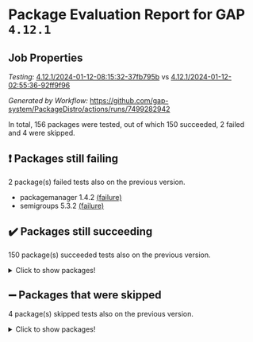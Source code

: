 # Package Evaluation Report for GAP `4.12.1`

## Job Properties

*Testing:* [4.12.1/2024-01-12-08:15:32-37fb795b](https://github.com/gap-system/PackageDistro/blob/data/reports/4.12.1/2024-01-12-08:15:32-37fb795b) vs [4.12.1/2024-01-12-02:55:36-92ff9f96](https://github.com/gap-system/PackageDistro/blob/data/reports/4.12.1/2024-01-12-02:55:36-92ff9f96)

*Generated by Workflow:* https://github.com/gap-system/PackageDistro/actions/runs/7499282942

In total, 156 packages were tested, out of which 150 succeeded, 2 failed and 4 were skipped.

## :exclamation: Packages still failing

2 package(s) failed tests also on the previous version.
- packagemanager 1.4.2 [(failure)](https://github.com/gap-system/PackageDistro/actions/runs/7499282942/job/20416221593)
- semigroups 5.3.2 [(failure)](https://github.com/gap-system/PackageDistro/actions/runs/7499282942/job/20416225732)

## :heavy_check_mark: Packages still succeeding

150 package(s) succeeded tests also on the previous version.
<details><summary>Click to show packages!</summary>

- 4ti2interface 2023.02-04 [(success)](https://github.com/gap-system/PackageDistro/actions/runs/7499282942/job/20416189729)
- ace 5.6.2 [(success)](https://github.com/gap-system/PackageDistro/actions/runs/7499282942/job/20416189923)
- aclib 1.3.2 [(success)](https://github.com/gap-system/PackageDistro/actions/runs/7499282942/job/20416190106)
- agt 0.3.1 [(success)](https://github.com/gap-system/PackageDistro/actions/runs/7499282942/job/20416190357)
- alnuth 3.2.1 [(success)](https://github.com/gap-system/PackageDistro/actions/runs/7499282942/job/20416190560)
- anupq 3.3.0 [(success)](https://github.com/gap-system/PackageDistro/actions/runs/7499282942/job/20416190794)
- atlasrep 2.1.8 [(success)](https://github.com/gap-system/PackageDistro/actions/runs/7499282942/job/20416191025)
- autodoc 2023.06.19 [(success)](https://github.com/gap-system/PackageDistro/actions/runs/7499282942/job/20416193675)
- automata 1.15 [(success)](https://github.com/gap-system/PackageDistro/actions/runs/7499282942/job/20416194252)
- automgrp 1.3.2 [(success)](https://github.com/gap-system/PackageDistro/actions/runs/7499282942/job/20416194595)
- autpgrp 1.11 [(success)](https://github.com/gap-system/PackageDistro/actions/runs/7499282942/job/20416196481)
- cap 2024.01-03 [(success)](https://github.com/gap-system/PackageDistro/actions/runs/7499282942/job/20416197203)
- caratinterface 2.3.6 [(success)](https://github.com/gap-system/PackageDistro/actions/runs/7499282942/job/20416197421)
- cddinterface 2022.11.01 [(success)](https://github.com/gap-system/PackageDistro/actions/runs/7499282942/job/20416197677)
- circle 1.6.6 [(success)](https://github.com/gap-system/PackageDistro/actions/runs/7499282942/job/20416197891)
- classicpres 1.22 [(success)](https://github.com/gap-system/PackageDistro/actions/runs/7499282942/job/20416198079)
- cohomolo 1.6.11 [(success)](https://github.com/gap-system/PackageDistro/actions/runs/7499282942/job/20416198303)
- congruence 1.2.5 [(success)](https://github.com/gap-system/PackageDistro/actions/runs/7499282942/job/20416198573)
- corelg 1.56 [(success)](https://github.com/gap-system/PackageDistro/actions/runs/7499282942/job/20416198829)
- crime 1.6 [(success)](https://github.com/gap-system/PackageDistro/actions/runs/7499282942/job/20416199074)
- crisp 1.4.6 [(success)](https://github.com/gap-system/PackageDistro/actions/runs/7499282942/job/20416199312)
- crypting 0.10.4 [(success)](https://github.com/gap-system/PackageDistro/actions/runs/7499282942/job/20416199634)
- cryst 4.1.27 [(success)](https://github.com/gap-system/PackageDistro/actions/runs/7499282942/job/20416199887)
- crystcat 1.1.10 [(success)](https://github.com/gap-system/PackageDistro/actions/runs/7499282942/job/20416200122)
- ctbllib 1.3.7 [(success)](https://github.com/gap-system/PackageDistro/actions/runs/7499282942/job/20416200382)
- cubefree 1.19 [(success)](https://github.com/gap-system/PackageDistro/actions/runs/7499282942/job/20416200648)
- curlinterface 2.3.2 [(success)](https://github.com/gap-system/PackageDistro/actions/runs/7499282942/job/20416200986)
- cvec 2.8.1 [(success)](https://github.com/gap-system/PackageDistro/actions/runs/7499282942/job/20416201263)
- datastructures 0.3.0 [(success)](https://github.com/gap-system/PackageDistro/actions/runs/7499282942/job/20416201518)
- deepthought 1.0.6 [(success)](https://github.com/gap-system/PackageDistro/actions/runs/7499282942/job/20416201788)
- design 1.8 [(success)](https://github.com/gap-system/PackageDistro/actions/runs/7499282942/job/20416202015)
- difsets 2.3.1 [(success)](https://github.com/gap-system/PackageDistro/actions/runs/7499282942/job/20416202262)
- digraphs 1.6.3 [(success)](https://github.com/gap-system/PackageDistro/actions/runs/7499282942/job/20416202522)
- edim 1.3.7 [(success)](https://github.com/gap-system/PackageDistro/actions/runs/7499282942/job/20416202793)
- example 4.3.4 [(success)](https://github.com/gap-system/PackageDistro/actions/runs/7499282942/job/20416203067)
- examplesforhomalg 2023.10-01 [(success)](https://github.com/gap-system/PackageDistro/actions/runs/7499282942/job/20416203298)
- factint 1.6.3 [(success)](https://github.com/gap-system/PackageDistro/actions/runs/7499282942/job/20416203528)
- ferret 1.0.9 [(success)](https://github.com/gap-system/PackageDistro/actions/runs/7499282942/job/20416203762)
- fga 1.5.0 [(success)](https://github.com/gap-system/PackageDistro/actions/runs/7499282942/job/20416204065)
- fining 1.5.6 [(success)](https://github.com/gap-system/PackageDistro/actions/runs/7499282942/job/20416204352)
- float 1.0.4 [(success)](https://github.com/gap-system/PackageDistro/actions/runs/7499282942/job/20416204577)
- format 1.4.3 [(success)](https://github.com/gap-system/PackageDistro/actions/runs/7499282942/job/20416204908)
- forms 1.2.9 [(success)](https://github.com/gap-system/PackageDistro/actions/runs/7499282942/job/20416205209)
- fplsa 1.2.6 [(success)](https://github.com/gap-system/PackageDistro/actions/runs/7499282942/job/20416205449)
- fr 2.4.13 [(success)](https://github.com/gap-system/PackageDistro/actions/runs/7499282942/job/20416205702)
- francy 2.0.3 [(success)](https://github.com/gap-system/PackageDistro/actions/runs/7499282942/job/20416205980)
- fwtree 1.3 [(success)](https://github.com/gap-system/PackageDistro/actions/runs/7499282942/job/20416206230)
- gapdoc 1.6.6 [(success)](https://github.com/gap-system/PackageDistro/actions/runs/7499282942/job/20416206477)
- gauss 2023.02-04 [(success)](https://github.com/gap-system/PackageDistro/actions/runs/7499282942/job/20416206694)
- gaussforhomalg 2023.11-01 [(success)](https://github.com/gap-system/PackageDistro/actions/runs/7499282942/job/20416206973)
- gbnp 1.0.5 [(success)](https://github.com/gap-system/PackageDistro/actions/runs/7499282942/job/20416207221)
- generalizedmorphismsforcap 2023.08-02 [(success)](https://github.com/gap-system/PackageDistro/actions/runs/7499282942/job/20416207456)
- genss 1.6.8 [(success)](https://github.com/gap-system/PackageDistro/actions/runs/7499282942/job/20416207659)
- gradedmodules 2024.01-01 [(success)](https://github.com/gap-system/PackageDistro/actions/runs/7499282942/job/20416207841)
- gradedringforhomalg 2023.08-01 [(success)](https://github.com/gap-system/PackageDistro/actions/runs/7499282942/job/20416208085)
- grape 4.9.0 [(success)](https://github.com/gap-system/PackageDistro/actions/runs/7499282942/job/20416208270)
- groupoids 1.73 [(success)](https://github.com/gap-system/PackageDistro/actions/runs/7499282942/job/20416208510)
- grpconst 2.6.4 [(success)](https://github.com/gap-system/PackageDistro/actions/runs/7499282942/job/20416208733)
- guarana 0.96.3 [(success)](https://github.com/gap-system/PackageDistro/actions/runs/7499282942/job/20416208956)
- guava 3.18 [(success)](https://github.com/gap-system/PackageDistro/actions/runs/7499282942/job/20416209192)
- hap 1.61 [(success)](https://github.com/gap-system/PackageDistro/actions/runs/7499282942/job/20416209436)
- hapcryst 0.1.15 [(success)](https://github.com/gap-system/PackageDistro/actions/runs/7499282942/job/20416209651)
- hecke 1.5.3 [(success)](https://github.com/gap-system/PackageDistro/actions/runs/7499282942/job/20416209889)
- help 3.5 [(success)](https://github.com/gap-system/PackageDistro/actions/runs/7499282942/job/20416210130)
- homalg 2024.01-01 [(success)](https://github.com/gap-system/PackageDistro/actions/runs/7499282942/job/20416210351)
- homalgtocas 2023.11-01 [(success)](https://github.com/gap-system/PackageDistro/actions/runs/7499282942/job/20416210545)
- idrel 2.45 [(success)](https://github.com/gap-system/PackageDistro/actions/runs/7499282942/job/20416210749)
- images 1.3.1 [(success)](https://github.com/gap-system/PackageDistro/actions/runs/7499282942/job/20416210978)
- intpic 0.3.0 [(success)](https://github.com/gap-system/PackageDistro/actions/runs/7499282942/job/20416211220)
- io 4.8.2 [(success)](https://github.com/gap-system/PackageDistro/actions/runs/7499282942/job/20416211441)
- io_forhomalg 2023.02-04 [(success)](https://github.com/gap-system/PackageDistro/actions/runs/7499282942/job/20416211656)
- irredsol 1.4.4 [(success)](https://github.com/gap-system/PackageDistro/actions/runs/7499282942/job/20416211911)
- json 2.1.1 [(success)](https://github.com/gap-system/PackageDistro/actions/runs/7499282942/job/20416212146)
- jupyterkernel 1.5.0 [(success)](https://github.com/gap-system/PackageDistro/actions/runs/7499282942/job/20416212389)
- jupyterviz 1.5.6 [(success)](https://github.com/gap-system/PackageDistro/actions/runs/7499282942/job/20416212618)
- kan 1.36 [(success)](https://github.com/gap-system/PackageDistro/actions/runs/7499282942/job/20416212826)
- kbmag 1.5.11 [(success)](https://github.com/gap-system/PackageDistro/actions/runs/7499282942/job/20416213040)
- laguna 3.9.6 [(success)](https://github.com/gap-system/PackageDistro/actions/runs/7499282942/job/20416213311)
- liealgdb 2.2.1 [(success)](https://github.com/gap-system/PackageDistro/actions/runs/7499282942/job/20416213548)
- liepring 2.8 [(success)](https://github.com/gap-system/PackageDistro/actions/runs/7499282942/job/20416213786)
- liering 2.4.2 [(success)](https://github.com/gap-system/PackageDistro/actions/runs/7499282942/job/20416214078)
- linearalgebraforcap 2024.01-02 [(success)](https://github.com/gap-system/PackageDistro/actions/runs/7499282942/job/20416214304)
- localizeringforhomalg 2023.10-01 [(success)](https://github.com/gap-system/PackageDistro/actions/runs/7499282942/job/20416214570)
- loops 3.4.3 [(success)](https://github.com/gap-system/PackageDistro/actions/runs/7499282942/job/20416217830)
- lpres 1.0.3 [(success)](https://github.com/gap-system/PackageDistro/actions/runs/7499282942/job/20416218075)
- majoranaalgebras 1.5.1 [(success)](https://github.com/gap-system/PackageDistro/actions/runs/7499282942/job/20416218270)
- mapclass 1.4.6 [(success)](https://github.com/gap-system/PackageDistro/actions/runs/7499282942/job/20416218462)
- matgrp 0.70 [(success)](https://github.com/gap-system/PackageDistro/actions/runs/7499282942/job/20416218685)
- matricesforhomalg 2023.11-02 [(success)](https://github.com/gap-system/PackageDistro/actions/runs/7499282942/job/20416218921)
- modisom 2.5.4 [(success)](https://github.com/gap-system/PackageDistro/actions/runs/7499282942/job/20416219104)
- modulepresentationsforcap 2024.01-01 [(success)](https://github.com/gap-system/PackageDistro/actions/runs/7499282942/job/20416219342)
- modules 2024.01-01 [(success)](https://github.com/gap-system/PackageDistro/actions/runs/7499282942/job/20416219574)
- monoidalcategories 2024.01-01 [(success)](https://github.com/gap-system/PackageDistro/actions/runs/7499282942/job/20416219785)
- nconvex 2022.09-01 [(success)](https://github.com/gap-system/PackageDistro/actions/runs/7499282942/job/20416219986)
- nilmat 1.4.2 [(success)](https://github.com/gap-system/PackageDistro/actions/runs/7499282942/job/20416220183)
- nock 1.5 [(success)](https://github.com/gap-system/PackageDistro/actions/runs/7499282942/job/20416220377)
- normalizinterface 1.3.6 [(success)](https://github.com/gap-system/PackageDistro/actions/runs/7499282942/job/20416220578)
- nq 2.5.11 [(success)](https://github.com/gap-system/PackageDistro/actions/runs/7499282942/job/20416220826)
- numericalsgps 1.3.1 [(success)](https://github.com/gap-system/PackageDistro/actions/runs/7499282942/job/20416221033)
- openmath 11.5.3 [(success)](https://github.com/gap-system/PackageDistro/actions/runs/7499282942/job/20416221223)
- orb 4.9.0 [(success)](https://github.com/gap-system/PackageDistro/actions/runs/7499282942/job/20416221420)
- patternclass 2.4.3 [(success)](https://github.com/gap-system/PackageDistro/actions/runs/7499282942/job/20416221771)
- permut 2.0.5 [(success)](https://github.com/gap-system/PackageDistro/actions/runs/7499282942/job/20416221966)
- polenta 1.3.10 [(success)](https://github.com/gap-system/PackageDistro/actions/runs/7499282942/job/20416222197)
- polymaking 0.8.7 [(success)](https://github.com/gap-system/PackageDistro/actions/runs/7499282942/job/20416222395)
- primgrp 3.4.4 [(success)](https://github.com/gap-system/PackageDistro/actions/runs/7499282942/job/20416222588)
- profiling 2.5.4 [(success)](https://github.com/gap-system/PackageDistro/actions/runs/7499282942/job/20416222773)
- qpa 1.35 [(success)](https://github.com/gap-system/PackageDistro/actions/runs/7499282942/job/20416222952)
- quagroup 1.8.4 [(success)](https://github.com/gap-system/PackageDistro/actions/runs/7499282942/job/20416223120)
- radiroot 2.9 [(success)](https://github.com/gap-system/PackageDistro/actions/runs/7499282942/job/20416223302)
- rcwa 4.7.1 [(success)](https://github.com/gap-system/PackageDistro/actions/runs/7499282942/job/20416223520)
- rds 1.8 [(success)](https://github.com/gap-system/PackageDistro/actions/runs/7499282942/job/20416224039)
- recog 1.4.2 [(success)](https://github.com/gap-system/PackageDistro/actions/runs/7499282942/job/20416224232)
- repndecomp 1.3.0 [(success)](https://github.com/gap-system/PackageDistro/actions/runs/7499282942/job/20416224443)
- repsn 3.1.1 [(success)](https://github.com/gap-system/PackageDistro/actions/runs/7499282942/job/20416224655)
- resclasses 4.7.3 [(success)](https://github.com/gap-system/PackageDistro/actions/runs/7499282942/job/20416224898)
- ringsforhomalg 2023.11-02 [(success)](https://github.com/gap-system/PackageDistro/actions/runs/7499282942/job/20416225116)
- sco 2023.08-01 [(success)](https://github.com/gap-system/PackageDistro/actions/runs/7499282942/job/20416225317)
- scscp 2.4.1 [(success)](https://github.com/gap-system/PackageDistro/actions/runs/7499282942/job/20416225540)
- sglppow 2.3 [(success)](https://github.com/gap-system/PackageDistro/actions/runs/7499282942/job/20416225924)
- sgpviz 0.999.5 [(success)](https://github.com/gap-system/PackageDistro/actions/runs/7499282942/job/20416226156)
- simpcomp 2.1.14 [(success)](https://github.com/gap-system/PackageDistro/actions/runs/7499282942/job/20416226388)
- singular 2023.02.09 [(success)](https://github.com/gap-system/PackageDistro/actions/runs/7499282942/job/20416226607)
- sl2reps 1.1 [(success)](https://github.com/gap-system/PackageDistro/actions/runs/7499282942/job/20416226875)
- sla 1.5.3 [(success)](https://github.com/gap-system/PackageDistro/actions/runs/7499282942/job/20416227112)
- smallgrp 1.5.3 [(success)](https://github.com/gap-system/PackageDistro/actions/runs/7499282942/job/20416227338)
- smallsemi 0.6.13 [(success)](https://github.com/gap-system/PackageDistro/actions/runs/7499282942/job/20416227581)
- sonata 2.9.6 [(success)](https://github.com/gap-system/PackageDistro/actions/runs/7499282942/job/20416227859)
- sophus 1.27 [(success)](https://github.com/gap-system/PackageDistro/actions/runs/7499282942/job/20416228109)
- sotgrps 1.2 [(success)](https://github.com/gap-system/PackageDistro/actions/runs/7499282942/job/20416228362)
- spinsym 1.5.2 [(success)](https://github.com/gap-system/PackageDistro/actions/runs/7499282942/job/20416228636)
- standardff 1.0 [(success)](https://github.com/gap-system/PackageDistro/actions/runs/7499282942/job/20416228884)
- symbcompcc 1.3.2 [(success)](https://github.com/gap-system/PackageDistro/actions/runs/7499282942/job/20416229121)
- thelma 1.3 [(success)](https://github.com/gap-system/PackageDistro/actions/runs/7499282942/job/20416229518)
- tomlib 1.2.9 [(success)](https://github.com/gap-system/PackageDistro/actions/runs/7499282942/job/20416229808)
- toolsforhomalg 2023.11-01 [(success)](https://github.com/gap-system/PackageDistro/actions/runs/7499282942/job/20416230107)
- toric 1.9.5 [(success)](https://github.com/gap-system/PackageDistro/actions/runs/7499282942/job/20416230355)
- toricvarieties 2022.07.13 [(success)](https://github.com/gap-system/PackageDistro/actions/runs/7499282942/job/20416230617)
- transgrp 3.6.5 [(success)](https://github.com/gap-system/PackageDistro/actions/runs/7499282942/job/20416230836)
- ugaly 4.1.3 [(success)](https://github.com/gap-system/PackageDistro/actions/runs/7499282942/job/20416231087)
- unipot 1.5 [(success)](https://github.com/gap-system/PackageDistro/actions/runs/7499282942/job/20416231351)
- unitlib 4.2.0 [(success)](https://github.com/gap-system/PackageDistro/actions/runs/7499282942/job/20416231633)
- utils 0.84 [(success)](https://github.com/gap-system/PackageDistro/actions/runs/7499282942/job/20416231853)
- uuid 0.7 [(success)](https://github.com/gap-system/PackageDistro/actions/runs/7499282942/job/20416232120)
- walrus 0.9991 [(success)](https://github.com/gap-system/PackageDistro/actions/runs/7499282942/job/20416232346)
- wedderga 4.10.4 [(success)](https://github.com/gap-system/PackageDistro/actions/runs/7499282942/job/20416232606)
- xmod 2.91 [(success)](https://github.com/gap-system/PackageDistro/actions/runs/7499282942/job/20416232930)
- xmodalg 1.23 [(success)](https://github.com/gap-system/PackageDistro/actions/runs/7499282942/job/20416233152)
- yangbaxter 0.10.3 [(success)](https://github.com/gap-system/PackageDistro/actions/runs/7499282942/job/20416233388)
- zeromqinterface 0.14 [(success)](https://github.com/gap-system/PackageDistro/actions/runs/7499282942/job/20416233638)
</details>

## :heavy_minus_sign: Packages that were skipped

4 package(s) skipped tests also on the previous version.
<details><summary>Click to show packages!</summary>

- browse 1.8.21 [(skipped)](https://github.com/gap-system/PackageDistro/actions/runs/7499282942/job/20415778307)
- itc 1.5.1 [(skipped)](https://github.com/gap-system/PackageDistro/actions/runs/7499282942/job/20415778307)
- polycyclic 2.16 [(skipped)](https://github.com/gap-system/PackageDistro/actions/runs/7499282942/job/20415778307)
- xgap 4.31 [(skipped)](https://github.com/gap-system/PackageDistro/actions/runs/7499282942/job/20415778307)
</details>

